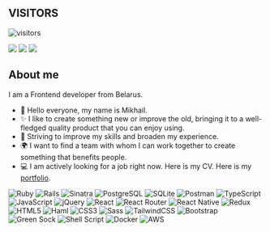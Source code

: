 ## VISITORS
![visitors](https://visitor-badge.laobi.icu/badge?page_id=page.id)


[![](https://img.shields.io/badge/Telegram-0088cc?style=for-the-badge&logo=telegram&logoColor=white)](https://t.me/sh1yuu)
[![](https://img.shields.io/badge/LinkedIn-0077B5?style=for-the-badge&logo=linkedin&logoColor=white)](https://www.linkedin.com/in/sh1yuu/)
[![](https://img.shields.io/badge/Instagram-E1306C?style=for-the-badge&logo=instagram&logoColor=white)](https://www.instagram.com/sh1yuu/)

## About me

I am a Frontend developer from Belarus.

- 👋 Hello everyone, my name is Mikhail.
- ✨ I like to create something new or improve the old, bringing it to a well-fledged quality product that you can enjoy using.
- 🚀 Striving to improve my skills and broaden my experience.
- 🌍 I want to find a team with whom I can work together to create something that benefits people.
- 💻 I am actively looking for a job right now. Here is my CV. Here is my [portfolio](https://sh1yuu.github.io/).
<img src="https://img.shields.io/badge/Ruby-CC342D?style=for-the-badge&#x26;logo=ruby&#x26;logoColor=white" alt="Ruby">
<img src="https://img.shields.io/badge/Rails-CC0000?style=for-the-badge&#x26;logo=rubyonrails&#x26;logoColor=white" alt="Rails">
<img src="https://img.shields.io/badge/Sinatra-000000?style=for-the-badge&#x26;logo=sinatra&#x26;logoColor=white" alt="Sinatra">
<img src="https://img.shields.io/badge/PostgreSQL-316192?style=for-the-badge&#x26;logo=postgresql&#x26;logoColor=white" alt="PostgreSQL">
<img src="https://img.shields.io/badge/SQLite-07405E?style=for-the-badge&#x26;logo=sqlite&#x26;logoColor=white" alt="SQLite">
<img src="https://img.shields.io/badge/Postman-FF6C37?style=for-the-badge&#x26;logo=postman&#x26;logoColor=white" alt="Postman">
<img src="https://img.shields.io/badge/TypeScript-007ACC?style=for-the-badge&#x26;logo=typescript&#x26;logoColor=white" alt="TypeScript">
<img src="https://img.shields.io/badge/JavaScript-323330?style=for-the-badge&#x26;logo=javascript&#x26;logoColor=F7DF1E" alt="JavaScript">
<img src="https://img.shields.io/badge/jQuery-0769AD?style=for-the-badge&#x26;logo=jquery&#x26;logoColor=white" alt="jQuery">
<img src="https://img.shields.io/badge/React-20232A?style=for-the-badge&#x26;logo=react&#x26;logoColor=61DAFB" alt="React">
<img src="https://img.shields.io/badge/React_Router-CA4245?style=for-the-badge&#x26;logo=react-router&#x26;logoColor=white" alt="React Router">
<img src="https://img.shields.io/badge/React_Native-20232A?style=for-the-badge&#x26;logo=react&#x26;logoColor=61DAFB" alt="React Native">
<img src="https://img.shields.io/badge/Redux-593D88?style=for-the-badge&#x26;logo=redux&#x26;logoColor=white" alt="Redux">
<img src="https://img.shields.io/badge/HTML5-E34F26?style=for-the-badge&#x26;logo=html5&#x26;logoColor=white" alt="HTML5">
<img src="https://img.shields.io/badge/Haml-EAD49B?style=for-the-badge&#x26;logo=haml&#x26;logoColor=white" alt="Haml">
<img src="https://img.shields.io/badge/CSS3-1572B6?style=for-the-badge&#x26;logo=css3&#x26;logoColor=white" alt="CSS3">
<img src="https://img.shields.io/badge/Sass-CC6699?style=for-the-badge&#x26;logo=sass&#x26;logoColor=white" alt="Sass">
<img src="https://img.shields.io/badge/Tailwind_CSS-38B2AC?style=for-the-badge&#x26;logo=tailwind-css&#x26;logoColor=white" alt="TailwindCSS">
<img src="https://img.shields.io/badge/Bootstrap-563D7C?style=for-the-badge&#x26;logo=bootstrap&#x26;logoColor=white" alt="Bootstrap">
<img src="https://img.shields.io/badge/GreenSock-88CE02?style=for-the-badge&#x26;logo=greensock&#x26;logoColor=white" alt="Green Sock">
<img src="https://img.shields.io/badge/Shell_Script-121011?style=for-the-badge&#x26;logo=gnu-bash&#x26;logoColor=white" alt="Shell Script">
<img src="https://img.shields.io/badge/Docker-2CA5E0?style=for-the-badge&#x26;logo=docker&#x26;logoColor=white" alt="Docker">
<img src="https://img.shields.io/badge/Amazon_AWS-FF9900?style=for-the-badge&#x26;logo=amazonaws&#x26;logoColor=white" alt="AWS">
